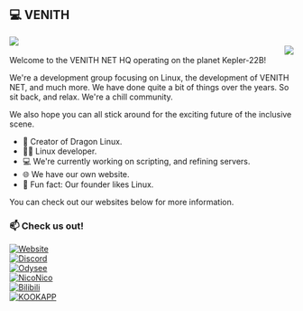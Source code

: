 ## 💻 VENITH</br>
<img align="center" src="https://venith.net/Media/Vlogo.jpg" /></br>
<img align="right" src="https://media.zenfs.com/en-US/homerun/tech.mashable/265f233fa7d748a8fef4eccc514c5f6f" /></br>
Welcome to the VENITH NET HQ operating on the planet Kepler-22B!

We're a development group focusing on Linux, the development of VENITH NET, and much more. We have done quite a bit of things over the years. So sit back, and relax. We're a chill community.

We also hope you can all stick around for the exciting future of the inclusive scene.

- 🐉 Creator of Dragon Linux.
- 🐱‍💻 Linux developer.
- 💻 We're currently working on scripting, and refining servers.
- 🌐 We have our own website.
- 🐧 Fun fact: Our founder likes Linux.

You can check out our websites below for more information.<br>
### 📫 Check us out!
[![Website](https://tinyurl.com/53xz8ee3)](https://crazyhelltechnologies.github.io/CrazyHellTechnologies)<br>
[![Discord](https://tinyurl.com/yw2am5ah)](https://discord.gg/VhfM3UncBB)<br>
[![Odysee](https://img.shields.io/badge/CrazyHellTechnologies-EF1970?style=flat&logo=Odysee&logoColor=white)](https://odysee.com/@mattdoestech726:5)<br>
[![NicoNico](https://img.shields.io/badge/%40CrazyHellTech-0088cc?style=flat&logo=niconico&logoColor=ffffff)](https://www.nicovideo.jp/user/126721048)<br>
[![Bilibili](https://bilistats.lonelyion.com/followers?uid=1500079337&style=flat)](https://space.bilibili.com/1500079337)<br>
[![KOOKAPP](https://tinyurl.com/yhpv9vt9)](https://kookapp.cn/widget?id=2477159536848951&theme=dark)<br>
